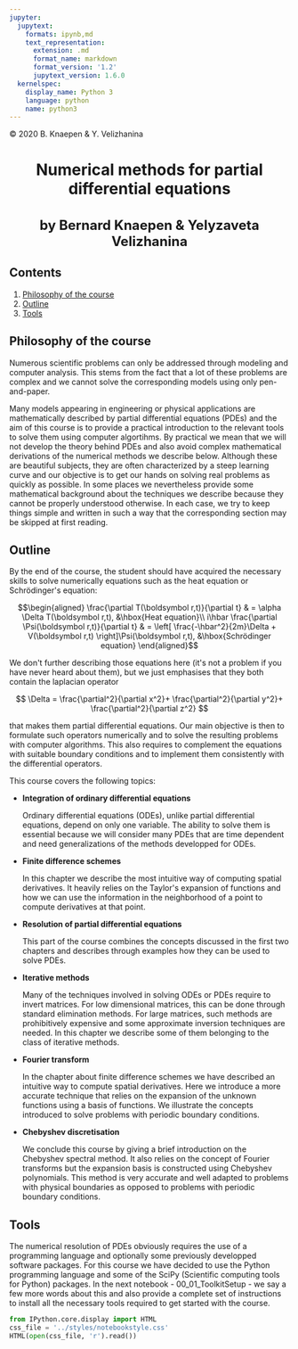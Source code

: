 ```yaml
---
jupyter:
  jupytext:
    formats: ipynb,md
    text_representation:
      extension: .md
      format_name: markdown
      format_version: '1.2'
      jupytext_version: 1.6.0
  kernelspec:
    display_name: Python 3
    language: python
    name: python3
---
```


<div class="copyright" property="vk:rights">&copy;
  <span property="vk:dateCopyrighted">2020</span>
  <span property="vk:publisher">B. Knaepen & Y. Velizhanina</span>
</div>
<h1 style="text-align: center">Numerical methods for partial differential equations</h1>
<h1 style="text-align: center; font-size:18pt;  ">by Bernard Knaepen & Yelyzaveta Velizhanina</h1>


<h2 class="nocount">Contents</h2>

1. [Philosophy of the course](#Philosophy-of-the-course)
2. [Outline](#Outline)
3. [Tools](#Tools)


## Philosophy of the course

Numerous scientific problems can only be addressed through modeling and computer analysis. This stems from the fact that a lot of these problems are complex and we cannot solve the corresponding models using only pen-and-paper.

Many models appearing in engineering or physical applications are mathematically described by partial differential equations (PDEs) and the aim of this course is to provide a practical introduction to the relevant tools to solve them using computer algortihms. By practical we mean that we will not develop the theory behind PDEs and also avoid complex mathematical derivations of the numerical methods we describe below. Although these are beautiful subjects, they are often characterized by a steep learning curve and our objective is to get our hands on solving real problems as quickly as possible. In some places we nevertheless provide some mathematical background about the techniques we describe because they cannot be properly understood otherwise. In each case, we try to keep things simple and written in such a way that the corresponding section may be skipped at first reading.

## Outline

By the end of the course, the student should have acquired the necessary skills to solve numerically equations such as the heat equation or Schrödinger's equation:  

$$\begin{aligned}
\frac{\partial T(\boldsymbol r,t)}{\partial t}  & = \alpha \Delta T(\boldsymbol r,t), &\hbox{Heat equation}\\
i\hbar \frac{\partial \Psi(\boldsymbol r,t)}{\partial t} & = \left[ \frac{-\hbar^2}{2m}\Delta + V(\boldsymbol r,t) \right]\Psi(\boldsymbol r,t), &\hbox{Schrödinger equation}
\end{aligned}$$

We don't further describing those equations here (it's not a problem if you have never heard about them), but we just emphasises that they both contain the laplacian operator

$$
 \Delta = \frac{\partial^2}{\partial x^2}+ \frac{\partial^2}{\partial y^2}+ \frac{\partial^2}{\partial z^2}
$$

that makes them partial differential equations. Our main objective is then to formulate such operators numerically and to solve the resulting problems with computer algorithms. This also requires to complement the equations with suitable boundary conditions and to implement them consistently with the differential operators.

This course covers the following topics:

* **Integration of ordinary differential equations**

    Ordinary differential equations (ODEs), unlike partial differential equations, depend on only one variable. The ability to solve them is essential because we will consider many PDEs that are time dependent and need generalizations of the methods developped for ODEs.
    
* **Finite difference schemes**

    In this chapter we describe the most intuitive way of computing spatial derivatives. It heavily relies on the Taylor's expansion of functions and how we can use the information in the neighborhood of a point to compute derivatives at that point.
    
* **Resolution of partial differential equations**

    This part of the course combines the concepts discussed in the first two chapters and describes through examples how they can be used to solve PDEs.
    
* **Iterative methods**
    
    Many of the techniques involved in solving ODEs or PDEs require to invert matrices. For low dimensional matrices, this can be done through standard elimination methods. For large matrices, such methods are prohibitively expensive and some approximate inversion techniques are needed. In this chapter we describe some of them belonging to the class of iterative methods.

* **Fourier transform**
    
    In the chapter about finite difference schemes we have described an intuitive way to compute spatial derivatives. Here we introduce a more accurate technique that relies on the expansion of the unknown functions using a basis of functions. We illustrate the concepts introduced to solve problems with periodic boundary conditions.
    
* **Chebyshev discretisation**
    
    We conclude this course by giving a brief introduction on the Chebyshev spectral method. It also relies on the concept of Fourier transforms but the expansion basis is constructed using Chebyshev polynomials. This method is very accurate and well adapted to problems with physical boundaries as opposed to problems with periodic boundary conditions.


## Tools

The numerical resolution of PDEs obviously requires the use of a programming language and optionally some previously developped software packages. For this course we have decided to use the Python programming language and some of the SciPy (Scientific computing tools for Python) packages. In the next notebook - 00_01_ToolkitSetup - we say a few more words about this and also provide a complete set of instructions to install all the necessary tools required to get started with the course.

```python
from IPython.core.display import HTML
css_file = '../styles/notebookstyle.css'
HTML(open(css_file, 'r').read())
```
